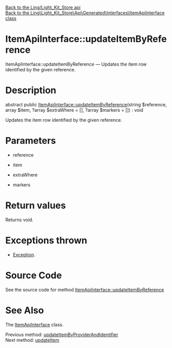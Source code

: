 [Back to the Ling/Light_Kit_Store api](https://github.com/lingtalfi/Light_Kit_Store/blob/master/doc/api/Ling/Light_Kit_Store.md)<br>
[Back to the Ling\Light_Kit_Store\Api\Generated\Interfaces\ItemApiInterface class](https://github.com/lingtalfi/Light_Kit_Store/blob/master/doc/api/Ling/Light_Kit_Store/Api/Generated/Interfaces/ItemApiInterface.md)


ItemApiInterface::updateItemByReference
================



ItemApiInterface::updateItemByReference — Updates the item row identified by the given reference.




Description
================


abstract public [ItemApiInterface::updateItemByReference](https://github.com/lingtalfi/Light_Kit_Store/blob/master/doc/api/Ling/Light_Kit_Store/Api/Generated/Interfaces/ItemApiInterface/updateItemByReference.md)(string $reference, array $item, ?array $extraWhere = [], ?array $markers = []) : void




Updates the item row identified by the given reference.




Parameters
================


- reference

    

- item

    

- extraWhere

    

- markers

    


Return values
================

Returns void.


Exceptions thrown
================

- [Exception](http://php.net/manual/en/class.exception.php).&nbsp;







Source Code
===========
See the source code for method [ItemApiInterface::updateItemByReference](https://github.com/lingtalfi/Light_Kit_Store/blob/master/Api/Generated/Interfaces/ItemApiInterface.php#L304-L304)


See Also
================

The [ItemApiInterface](https://github.com/lingtalfi/Light_Kit_Store/blob/master/doc/api/Ling/Light_Kit_Store/Api/Generated/Interfaces/ItemApiInterface.md) class.

Previous method: [updateItemByProviderAndIdentifier](https://github.com/lingtalfi/Light_Kit_Store/blob/master/doc/api/Ling/Light_Kit_Store/Api/Generated/Interfaces/ItemApiInterface/updateItemByProviderAndIdentifier.md)<br>Next method: [updateItem](https://github.com/lingtalfi/Light_Kit_Store/blob/master/doc/api/Ling/Light_Kit_Store/Api/Generated/Interfaces/ItemApiInterface/updateItem.md)<br>

